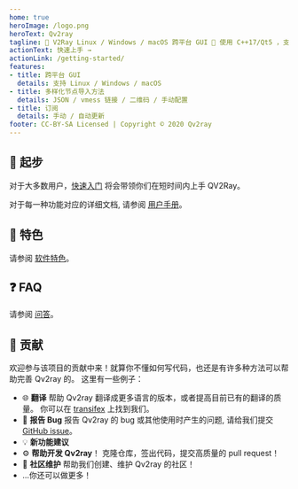 ```yaml
---
home: true
heroImage: /logo.png
heroText: Qv2ray
tagline: 🌟 V2Ray Linux / Windows / macOS 跨平台 GUI 🔨 使用 C++17/Qt5 ，支持订阅，扫描二维码，支持自定义路由编辑 🌟
actionText: 快速上手 →
actionLink: /getting-started/
features:
- title: 跨平台 GUI
  details: 支持 Linux / Windows / macOS
- title: 多样化节点导入方法
  details: JSON / vmess 链接 / 二维码 / 手动配置
- title: 订阅
  details: 手动 / 自动更新
footer: CC-BY-SA Licensed | Copyright © 2020 Qv2ray
---
```


## 🚀 起步

对于大多数用户，[快速入门](/getting-started/) 将会带领你们在短时间内上手 QV2Ray。

对于每一种功能对应的详细文档, 请参阅 [用户手册](/manual/)。

## 📃 特色

请参阅 [软件特色](/features/)。

## ❓ FAQ

请参阅 [问答](/faq)。

## 👷 贡献

欢迎参与该项目的贡献中来！就算你不懂如何写代码，也还是有许多种方法可以帮助完善 Qv2ray 的。 这里有一些例子：

- 🌐 **翻译** 帮助 Qv2ray 翻译成更多语言的版本，或者提高目前已有的翻译的质量。 你可以在 [transifex](https://www.transifex.com/qv2ray/qv2ray/) 上找到我们。
- 🐛 **报告 Bug** 报告 Qv2ray 的 bug 或其他使用时产生的问题, 请给我们提交 [GitHub issue](https://github.com/lhy0403/Qv2ray/issues)。
- 💡 **新功能建议** 
- ⚙️ **帮助开发 Qv2ray**！ 克隆仓库，签出代码，提交高质量的 pull request！
- 📆  **社区维护** 帮助我们创建、维护 Qv2ray 的社区！
- ...你还可以做更多！